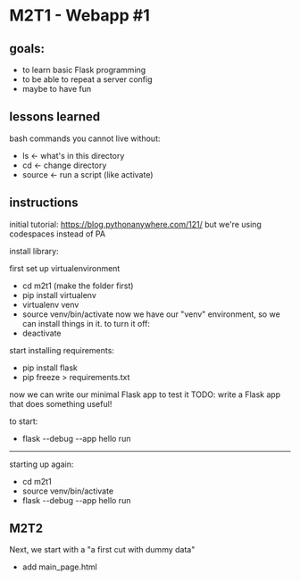 # M2T1 - Webapp #1

## goals:
- to learn basic Flask programming
- to be able to repeat a server config
- maybe to have fun

## lessons learned
bash commands you cannot live without:
- ls <- what's in this directory
- cd <- change directory
- source <- run a script (like activate)

## instructions
initial tutorial: https://blog.pythonanywhere.com/121/
but we're using codespaces instead of PA

install library:

first set up virtualenvironment
- cd m2t1 (make the folder first)
- pip install virtualenv
- virtualenv venv
- source venv/bin/activate
now we have our "venv" environment, so we can install things in it.
to turn it off:
- deactivate

start installing requirements:
- pip install flask
- pip freeze > requirements.txt

now we can write our minimal Flask app to test it
TODO: write a Flask app that does something useful!

to start:
- flask --debug --app hello run

----
starting up again:
- cd m2t1
- source venv/bin/activate
- flask --debug --app hello run

## M2T2 
Next, we start with a "a first cut with dummy data"
- add main_page.html
